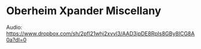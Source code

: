# Oberheim Xpander Miscellany
 
Audio: https://www.dropbox.com/sh/2pfl21whj2xvvl3/AAD3ipDE8RpIs8GBy8ICG8A0a?dl=0
